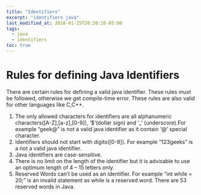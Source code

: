 ```yaml
---
title: "Identifiers"
excerpt: "identifiers java"
last_modified_at: 2018-01-15T20:20:16-05:00
tags: 
  - java
  - identifiers 
toc: true
---
```


# Rules for defining Java Identifiers

There are certain rules for defining a valid java identifier. These rules must be followed, otherwise we get compile-time error. These rules are also valid for other languages like C,C++.

1. The only allowed characters for identifiers are all alphanumeric characters([A-Z],[a-z],[0-9]), ‘$‘(dollar sign) and ‘_‘ (underscore).For example “geek@” is not a valid java identifier as it contain ‘@’ special character.
2. Identifiers should not start with digits([0-9]). For example “123geeks” is a not a valid java identifier.
3. Java identifiers are case-sensitive.
4. There is no limit on the length of the identifier but it is advisable to use an optimum length of 4 – 15 letters only.
5. Reserved Words can’t be used as an identifier. For example “int while = 20;” is an invalid statement as while is a reserved word. There are 53 reserved words in Java.


